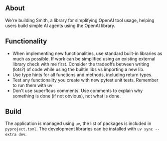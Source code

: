## About

We're building Smith, a library for simplifying OpenAI tool usage, helping users build simple AI agents using the OpenAI library.

## Functionality

- When implementing new functionalities, use standard built-in libraries as much as possible. If work can be simplified using an existing external library check with me first. Consider the tradeoffs between writing (lots?) of code while using the builtin libs vs importing a new lib.
- Use type hints for all functions and methods, including return types.
- Test any functionality you create with new pytest unit tests. Remember to run them with uv
- Don't use superflous comments. Use comments to explain why something is done (if not obvious), not what is done.


## Build

The application is managed using `uv`, the list of packages is included in `pyproject.toml`. The development libraries can be installed with `uv sync --extra dev`.

